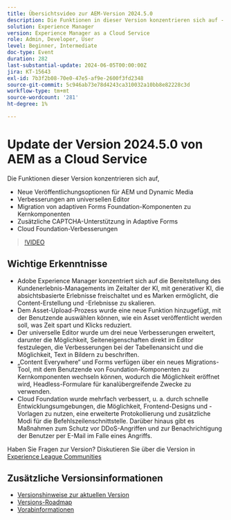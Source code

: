 ```yaml
---
title: Übersichtsvideo zur AEM-Version 2024.5.0
description: Die Funktionen in dieser Version konzentrieren sich auf - Neue Veröffentlichungsoptionen für AEM und Dynamic Media Universal Editor-Verbesserungen Migration von adaptiven Forms Foundation-Komponenten zu Kernkomponenten Zusätzliche CAPTCHA-Unterstützung in den Erweiterungen der adaptiven Forms Cloud Foundation
solution: Experience Manager
version: Experience Manager as a Cloud Service
role: Admin, Developer, User
level: Beginner, Intermediate
doc-type: Event
duration: 282
last-substantial-update: 2024-06-05T00:00:00Z
jira: KT-15643
exl-id: 7b3f2b08-70e0-47e5-af9e-2600f3fd2348
source-git-commit: 5c946ab73e78d4243ca310032a10bb8e82228c3d
workflow-type: tm+mt
source-wordcount: '281'
ht-degree: 1%

---
```


# Update der Version 2024.5.0 von AEM as a Cloud Service

Die Funktionen dieser Version konzentrieren sich auf,

* Neue Veröffentlichungsoptionen für AEM und Dynamic Media
* Verbesserungen am universellen Editor
* Migration von adaptiven Forms Foundation-Komponenten zu Kernkomponenten
* Zusätzliche CAPTCHA-Unterstützung in Adaptive Forms
* Cloud Foundation-Verbesserungen

>[!VIDEO](https://video.tv.adobe.com/v/3429503/?learn=on)

## Wichtige Erkenntnisse

* Adobe Experience Manager konzentriert sich auf die Bereitstellung des Kundenerlebnis-Managements im Zeitalter der KI, mit generativer KI, die absichtsbasierte Erlebnisse freischaltet und es Marken ermöglicht, die Content-Erstellung und -Erlebnisse zu skalieren.
* Dem Asset-Upload-Prozess wurde eine neue Funktion hinzugefügt, mit der Benutzende auswählen können, wie ein Asset veröffentlicht werden soll, was Zeit spart und Klicks reduziert.
* Der universelle Editor wurde um drei neue Verbesserungen erweitert, darunter die Möglichkeit, Seiteneigenschaften direkt im Editor festzulegen, die Verbesserungen bei der Tabellenansicht und die Möglichkeit, Text in Bildern zu beschriften.
* „Content Everywhere“ und Forms verfügen über ein neues Migrations-Tool, mit dem Benutzende von Foundation-Komponenten zu Kernkomponenten wechseln können, wodurch die Möglichkeit eröffnet wird, Headless-Formulare für kanalübergreifende Zwecke zu verwenden.
* Cloud Foundation wurde mehrfach verbessert, u. a. durch schnelle Entwicklungsumgebungen, die Möglichkeit, Frontend-Designs und -Vorlagen zu nutzen, eine erweiterte Protokollierung und zusätzliche Modi für die Befehlszeilenschnittstelle. Darüber hinaus gibt es Maßnahmen zum Schutz vor DDoS-Angriffen und zur Benachrichtigung der Benutzer per E-Mail im Falle eines Angriffs.


Haben Sie Fragen zur Version?  Diskutieren Sie über die Version in [Experience League Communities](https://adobe.ly/44Ofo8H)

## Zusätzliche Versionsinformationen

* [Versionshinweise zur aktuellen Version](https://experienceleague.adobe.com/docs/experience-manager-cloud-service/content/release-notes/home.html?lang=de)
* [Versions-Roadmap](https://experienceleague.adobe.com/docs/experience-manager-release-information/aem-release-updates/update-releases-roadmap.html?lang=de)
* [Vorabinformationen](https://experienceleague.adobe.com/docs/experience-manager-cloud-service/content/release-notes/prerelease.html)
